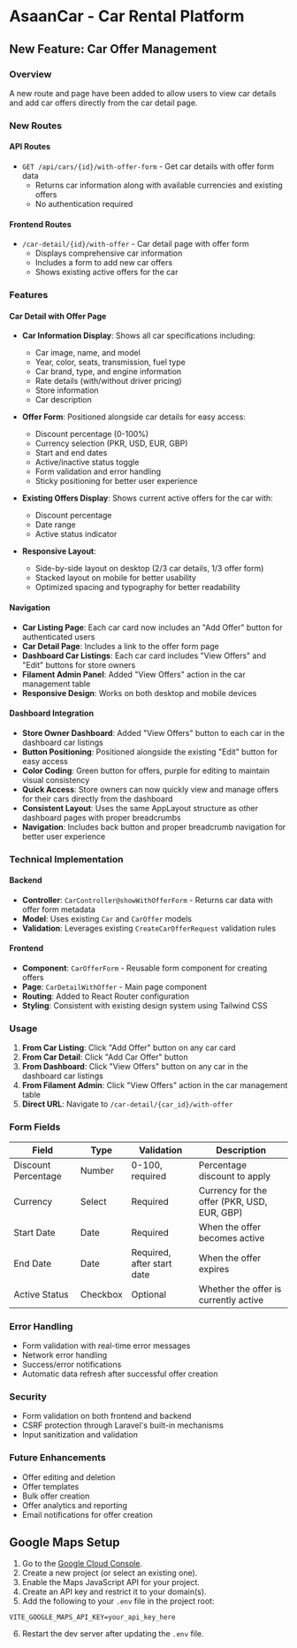 # AsaanCar - Car Rental Platform

## New Feature: Car Offer Management

### Overview
A new route and page have been added to allow users to view car details and add car offers directly from the car detail page.

### New Routes

#### API Routes
- `GET /api/cars/{id}/with-offer-form` - Get car details with offer form data
  - Returns car information along with available currencies and existing offers
  - No authentication required

#### Frontend Routes
- `/car-detail/{id}/with-offer` - Car detail page with offer form
  - Displays comprehensive car information
  - Includes a form to add new car offers
  - Shows existing active offers for the car

### Features

#### Car Detail with Offer Page
- **Car Information Display**: Shows all car specifications including:
  - Car image, name, and model
  - Year, color, seats, transmission, fuel type
  - Car brand, type, and engine information
  - Rate details (with/without driver pricing)
  - Store information
  - Car description

- **Offer Form**: Positioned alongside car details for easy access:
  - Discount percentage (0-100%)
  - Currency selection (PKR, USD, EUR, GBP)
  - Start and end dates
  - Active/inactive status toggle
  - Form validation and error handling
  - Sticky positioning for better user experience

- **Existing Offers Display**: Shows current active offers for the car with:
  - Discount percentage
  - Date range
  - Active status indicator

- **Responsive Layout**: 
  - Side-by-side layout on desktop (2/3 car details, 1/3 offer form)
  - Stacked layout on mobile for better usability
  - Optimized spacing and typography for better readability

#### Navigation
- **Car Listing Page**: Each car card now includes an "Add Offer" button for authenticated users
- **Car Detail Page**: Includes a link to the offer form page
- **Dashboard Car Listings**: Each car card includes "View Offers" and "Edit" buttons for store owners
- **Filament Admin Panel**: Added "View Offers" action in the car management table
- **Responsive Design**: Works on both desktop and mobile devices

#### Dashboard Integration
- **Store Owner Dashboard**: Added "View Offers" button to each car in the dashboard car listings
- **Button Positioning**: Positioned alongside the existing "Edit" button for easy access
- **Color Coding**: Green button for offers, purple for editing to maintain visual consistency
- **Quick Access**: Store owners can now quickly view and manage offers for their cars directly from the dashboard
- **Consistent Layout**: Uses the same AppLayout structure as other dashboard pages with proper breadcrumbs
- **Navigation**: Includes back button and proper breadcrumb navigation for better user experience

### Technical Implementation

#### Backend
- **Controller**: `CarController@showWithOfferForm` - Returns car data with offer form metadata
- **Model**: Uses existing `Car` and `CarOffer` models
- **Validation**: Leverages existing `CreateCarOfferRequest` validation rules

#### Frontend
- **Component**: `CarOfferForm` - Reusable form component for creating offers
- **Page**: `CarDetailWithOffer` - Main page component
- **Routing**: Added to React Router configuration
- **Styling**: Consistent with existing design system using Tailwind CSS

### Usage

1. **From Car Listing**: Click "Add Offer" button on any car card
2. **From Car Detail**: Click "Add Car Offer" button
3. **From Dashboard**: Click "View Offers" button on any car in the dashboard car listings
4. **From Filament Admin**: Click "View Offers" action in the car management table
5. **Direct URL**: Navigate to `/car-detail/{car_id}/with-offer`

### Form Fields

| Field | Type | Validation | Description |
|-------|------|------------|-------------|
| Discount Percentage | Number | 0-100, required | Percentage discount to apply |
| Currency | Select | Required | Currency for the offer (PKR, USD, EUR, GBP) |
| Start Date | Date | Required | When the offer becomes active |
| End Date | Date | Required, after start date | When the offer expires |
| Active Status | Checkbox | Optional | Whether the offer is currently active |

### Error Handling
- Form validation with real-time error messages
- Network error handling
- Success/error notifications
- Automatic data refresh after successful offer creation

### Security
- Form validation on both frontend and backend
- CSRF protection through Laravel's built-in mechanisms
- Input sanitization and validation

### Future Enhancements
- Offer editing and deletion
- Offer templates
- Bulk offer creation
- Offer analytics and reporting
- Email notifications for offer creation 

## Google Maps Setup

1. Go to the [Google Cloud Console](https://console.cloud.google.com/).
2. Create a new project (or select an existing one).
3. Enable the Maps JavaScript API for your project.
4. Create an API key and restrict it to your domain(s).
5. Add the following to your `.env` file in the project root:

```
VITE_GOOGLE_MAPS_API_KEY=your_api_key_here
```

6. Restart the dev server after updating the `.env` file. 